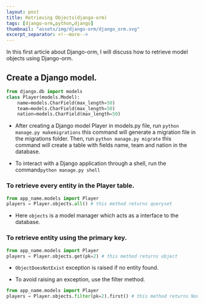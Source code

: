 ```yaml
---
layout: post
title: Retrieving Objects(django-orm)
tags: [django-orm,python,django]
thumbnail: "assets/img/django-orm/django_orm.svg"
excerpt_separator: <!--more-->
---
```

In this first article about Django-orm, I will discuss how to retrieve model objects using Django-orm.
<!--more-->
## Create a Django model.

```python
from django.db import models
class Player(models.Model):
    name=models.CharField(max_length=50)
    team=models.CharField(max_length=50)
    nation=models.CharField(max_length=50)
```
- After creating a Django model Player in models.py file, run ```python manage.py makemigrations``` this command will generate a migration file in the migrations folder. Then, run ```python manage.py migrate``` this command will create a table with fields name, team and nation in the database.

- To interact with a Django application through a shell, run the command```python manage.py shell``` 

### To retrieve every entity in the Player table.
```python
from app_name.models import Player
players = Player.objects.all() # this method returns queryset
```
- Here ```objects``` is a model manager which acts as a interface to the database.

### To retrieve entity using the primary key.
```python
from app_name.models import Player
players = Player.objects.get(pk=2) # this method returns object
```
- ```ObjectDoesNotExist``` exception is raised if no entity found.

- To avoid raising an exception, use the filter method.

```python
from app_name.models import Player
players = Player.objects.filter(pk=2).first() # this method returns None if no entity found
```
